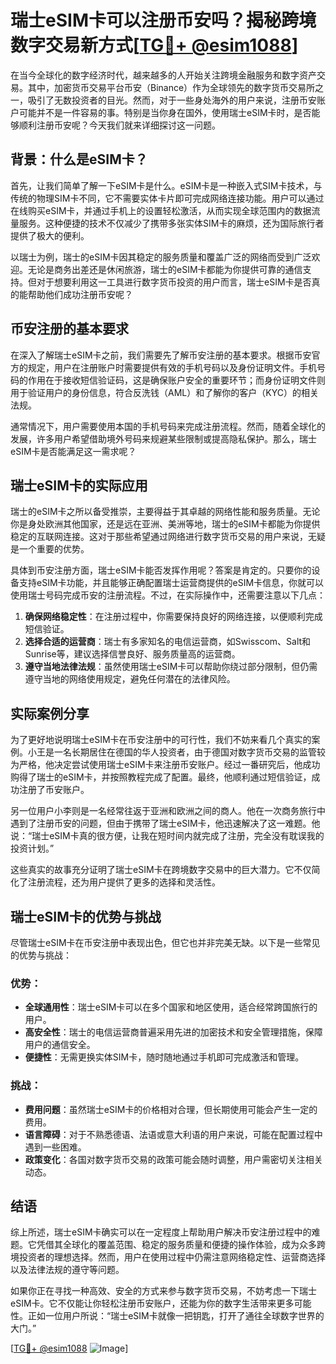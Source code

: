 # 瑞士eSIM卡可以注册币安吗？揭秘跨境数字交易新方式[[TG💪+ @esim1088](https://t.me/s/esim1088)]

在当今全球化的数字经济时代，越来越多的人开始关注跨境金融服务和数字资产交易。其中，加密货币交易平台币安（Binance）作为全球领先的数字货币交易所之一，吸引了无数投资者的目光。然而，对于一些身处海外的用户来说，注册币安账户可能并不是一件容易的事。特别是当你身在国外，使用瑞士eSIM卡时，是否能够顺利注册币安呢？今天我们就来详细探讨这一问题。

## 背景：什么是eSIM卡？

首先，让我们简单了解一下eSIM卡是什么。eSIM卡是一种嵌入式SIM卡技术，与传统的物理SIM卡不同，它不需要实体卡片即可完成网络连接功能。用户可以通过在线购买eSIM卡，并通过手机上的设置轻松激活，从而实现全球范围内的数据流量服务。这种便捷的技术不仅减少了携带多张实体SIM卡的麻烦，还为国际旅行者提供了极大的便利。

以瑞士为例，瑞士的eSIM卡因其稳定的服务质量和覆盖广泛的网络而受到广泛欢迎。无论是商务出差还是休闲旅游，瑞士的eSIM卡都能为你提供可靠的通信支持。但对于想要利用这一工具进行数字货币投资的用户而言，瑞士eSIM卡是否真的能帮助他们成功注册币安呢？

## 币安注册的基本要求

在深入了解瑞士eSIM卡之前，我们需要先了解币安注册的基本要求。根据币安官方的规定，用户在注册账户时需要提供有效的手机号码以及身份证明文件。手机号码的作用在于接收短信验证码，这是确保账户安全的重要环节；而身份证明文件则用于验证用户的身份信息，符合反洗钱（AML）和了解你的客户（KYC）的相关法规。

通常情况下，用户需要使用本国的手机号码来完成注册流程。然而，随着全球化的发展，许多用户希望借助境外号码来规避某些限制或提高隐私保护。那么，瑞士eSIM卡是否能满足这一需求呢？

## 瑞士eSIM卡的实际应用

瑞士的eSIM卡之所以备受推崇，主要得益于其卓越的网络性能和服务质量。无论你是身处欧洲其他国家，还是远在亚洲、美洲等地，瑞士的eSIM卡都能为你提供稳定的互联网连接。这对于那些希望通过网络进行数字货币交易的用户来说，无疑是一个重要的优势。

具体到币安注册方面，瑞士eSIM卡能否发挥作用呢？答案是肯定的。只要你的设备支持eSIM卡功能，并且能够正确配置瑞士运营商提供的eSIM卡信息，你就可以使用瑞士号码完成币安的注册流程。不过，在实际操作中，还需要注意以下几点：

1. **确保网络稳定性**：在注册过程中，你需要保持良好的网络连接，以便顺利完成短信验证。
2. **选择合适的运营商**：瑞士有多家知名的电信运营商，如Swisscom、Salt和Sunrise等，建议选择信誉良好、服务质量高的运营商。
3. **遵守当地法律法规**：虽然使用瑞士eSIM卡可以帮助你绕过部分限制，但仍需遵守当地的网络使用规定，避免任何潜在的法律风险。

## 实际案例分享

为了更好地说明瑞士eSIM卡在币安注册中的可行性，我们不妨来看几个真实的案例。小王是一名长期居住在德国的华人投资者，由于德国对数字货币交易的监管较为严格，他决定尝试使用瑞士eSIM卡来注册币安账户。经过一番研究后，他成功购得了瑞士的eSIM卡，并按照教程完成了配置。最终，他顺利通过短信验证，成功注册了币安账户。

另一位用户小李则是一名经常往返于亚洲和欧洲之间的商人。他在一次商务旅行中遇到了注册币安的问题，但由于携带了瑞士eSIM卡，他迅速解决了这一难题。他说：“瑞士eSIM卡真的很方便，让我在短时间内就完成了注册，完全没有耽误我的投资计划。”

这些真实的故事充分证明了瑞士eSIM卡在跨境数字交易中的巨大潜力。它不仅简化了注册流程，还为用户提供了更多的选择和灵活性。

## 瑞士eSIM卡的优势与挑战

尽管瑞士eSIM卡在币安注册中表现出色，但它也并非完美无缺。以下是一些常见的优势与挑战：

### 优势：
- **全球通用性**：瑞士eSIM卡可以在多个国家和地区使用，适合经常跨国旅行的用户。
- **高安全性**：瑞士的电信运营商普遍采用先进的加密技术和安全管理措施，保障用户的通信安全。
- **便捷性**：无需更换实体SIM卡，随时随地通过手机即可完成激活和管理。

### 挑战：
- **费用问题**：虽然瑞士eSIM卡的价格相对合理，但长期使用可能会产生一定的费用。
- **语言障碍**：对于不熟悉德语、法语或意大利语的用户来说，可能在配置过程中遇到一些困难。
- **政策变化**：各国对数字货币交易的政策可能会随时调整，用户需密切关注相关动态。

## 结语

综上所述，瑞士eSIM卡确实可以在一定程度上帮助用户解决币安注册过程中的难题。它凭借其全球化的覆盖范围、稳定的服务质量和便捷的操作体验，成为众多跨境投资者的理想选择。然而，用户在使用过程中仍需注意网络稳定性、运营商选择以及法律法规的遵守等问题。

如果你正在寻找一种高效、安全的方式来参与数字货币交易，不妨考虑一下瑞士eSIM卡。它不仅能让你轻松注册币安账户，还能为你的数字生活带来更多可能性。正如一位用户所说：“瑞士eSIM卡就像一把钥匙，打开了通往全球数字世界的大门。”

[[TG💪+ @esim1088](https://t.me/s/esim1088) ![Image](https://i.postimg.cc/4NQfJmqS/Snipaste-2025-05-13-00-14-12.png)]